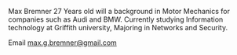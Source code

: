 Max Bremner 
27 Years old will a background in Motor Mechanics for companies 
such as Audi and BMW.
Currently studying Information technology at Griffith university, 
Majoring in Networks and Security.

Email
max.g.bremner@gmail.com
